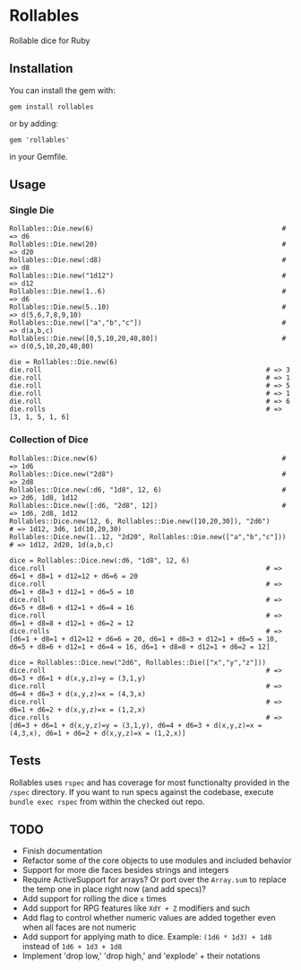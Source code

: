 # Rollables

Rollable dice for Ruby

## Installation

You can install the gem with:

    gem install rollables

or by adding:

    gem 'rollables'

in your Gemfile.

## Usage

### Single Die

    Rollables::Die.new(6)                                               # => d6
    Rollables::Die.new(20)                                              # => d20
    Rollables::Die.new(:d8)                                             # => d8
    Rollables::Die.new("1d12")                                          # => d12
    Rollables::Die.new(1..6)                                            # => d6
    Rollables::Die.new(5..10)                                           # => d(5,6,7,8,9,10)
    Rollables::Die.new(["a","b","c"])                                   # => d(a,b,c)
    Rollables::Die.new([0,5,10,20,40,80])                               # => d(0,5,10,20,40,80)

    die = Rollables::Die.new(6)
    die.roll                                                        # => 3
    die.roll                                                        # => 1
    die.roll                                                        # => 5
    die.roll                                                        # => 1
    die.roll                                                        # => 6
    die.rolls                                                       # => [3, 1, 5, 1, 6]

### Collection of Dice

    Rollables::Dice.new(6)                                              # => 1d6
    Rollables::Dice.new("2d8")                                          # => 2d8
    Rollables::Dice.new(:d6, "1d8", 12, 6)                              # => 2d6, 1d8, 1d12
    Rollables::Dice.new([:d6, "2d8", 12])                               # => 1d6, 2d8, 1d12
    Rollables::Dice.new(12, 6, Rollables::Die.new([10,20,30]), "2d6")       # => 1d12, 3d6, 1d(10,20,30)
    Rollables::Dice.new(1..12, "2d20", Rollables::Die.new(["a","b","c"]))   # => 1d12, 2d20, 1d(a,b,c)

    dice = Rollables::Dice.new(:d6, "1d8", 12, 6)
    dice.roll                                                       # => d6=1 + d8=1 + d12=12 + d6=6 = 20
    dice.roll                                                       # => d6=1 + d8=3 + d12=1 + d6=5 = 10
    dice.roll                                                       # => d6=5 + d8=6 + d12=1 + d6=4 = 16
    dice.roll                                                       # => d6=1 + d8=8 + d12=1 + d6=2 = 12
    dice.rolls                                                      # => [d6=1 + d8=1 + d12=12 + d6=6 = 20, d6=1 + d8=3 + d12=1 + d6=5 = 10, d6=5 + d8=6 + d12=1 + d6=4 = 16, d6=1 + d8=8 + d12=1 + d6=2 = 12]

    dice = Rollables::Dice.new("2d6", Rollables::Die(["x","y","z"]))
    dice.roll                                                       # => d6=3 + d6=1 + d(x,y,z)=y = (3,1,y)
    dice.roll                                                       # => d6=4 + d6=3 + d(x,y,z)=x = (4,3,x)
    dice.roll                                                       # => d6=1 + d6=2 + d(x,y,z)=x = (1,2,x)
    dice.rolls                                                      # => [d6=3 + d6=1 + d(x,y,z)=y = (3,1,y), d6=4 + d6=3 + d(x,y,z)=x = (4,3,x), d6=1 + d6=2 + d(x,y,z)=x = (1,2,x)]

## Tests

Rollables uses `rspec` and has coverage for most functionalty provided in the `/spec` directory.  If you want to run specs against the codebase, execute `bundle exec rspec` from within the checked out repo.

## TODO

* Finish documentation
* Refactor some of the core objects to use modules and included behavior
* Support for more die faces besides strings and integers
* Require ActiveSupport for arrays? Or port over the `Array.sum` to replace the temp one in place right now (and add specs)?
* Add support for rolling the dice `x` times
* Add support for RPG features like `XdY + Z` modifiers and such
* Add flag to control whether numeric values are added together even when all faces are not numeric
* Add support for applying math to dice. Example: `(1d6 * 1d3) + 1d8` instead of `1d6 + 1d3 + 1d8`
* Implement 'drop low,' 'drop high,' and 'explode' + their notations

